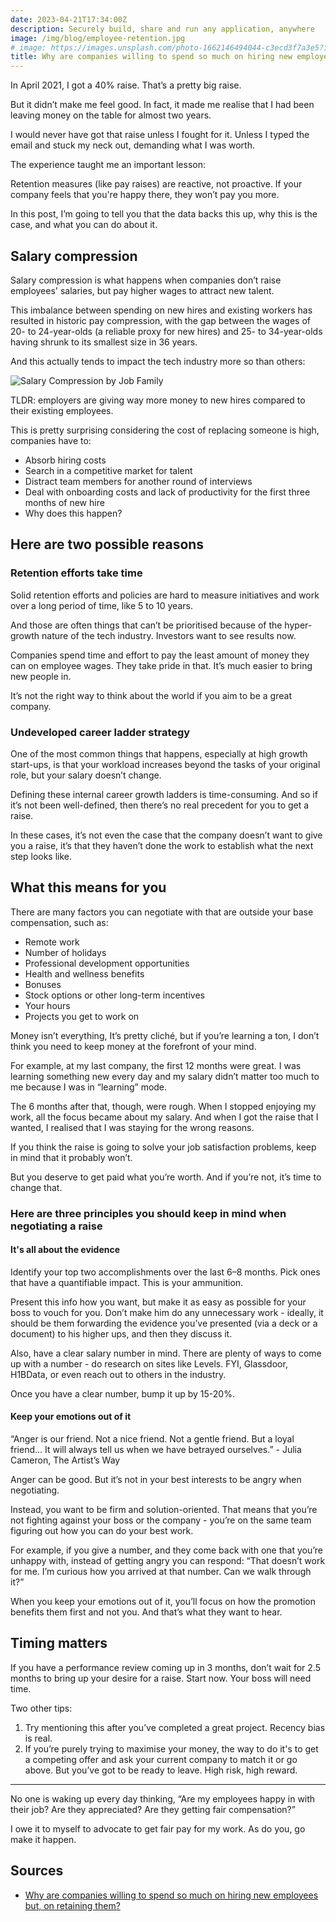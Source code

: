 ```yaml
---
date: 2023-04-21T17:34:00Z
description: Securely build, share and run any application, anywhere
image: /img/blog/employee-retention.jpg
# image: https://images.unsplash.com/photo-1662146494044-c3ecd3f7a3e5?ixlib=rb-4.0.3&ixid=MnwxMjA3fDB8MHxwaG90by1wYWdlfHx8fGVufDB8fHx8&auto=format&fit=crop&w=1471&q=80
title: Why are companies willing to spend so much on hiring new employees but on retaining them?
---
```


In April 2021, I got a 40% raise. That’s a pretty big raise.

But it didn’t make me feel good. In fact, it made me realise that I had been leaving money on the table for almost two years.

I would never have got that raise unless I fought for it. Unless I typed the email and stuck my neck out, demanding what I was worth.

The experience taught me an important lesson:

Retention measures (like pay raises) are reactive, not proactive. If your company feels that you're happy there, they won’t pay you more.

In this post, I’m going to tell you that the data backs this up, why this is the case, and what you can do about it.

## Salary compression

Salary compression is what happens when companies don’t raise employees' salaries, but pay higher wages to attract new talent.

This imbalance between spending on new hires and existing workers has resulted in historic pay compression, with the gap between the wages of 20- to 24-year-olds (a reliable proxy for new hires) and 25- to 34-year-olds having shrunk to its smallest size in 36 years.

And this actually tends to impact the tech industry more so than others:

![Salary Compression by Job Family](https://s3.ap-southeast-2.wasabisys.com/daim.dev/img/blog/employee-retention/salary-compression-by-job-family.webp)

TLDR: employers are giving way more money to new hires compared to their existing employees.

This is pretty surprising considering the cost of replacing someone is high, companies have to:

- Absorb hiring costs
- Search in a competitive market for talent
- Distract team members for another round of interviews
- Deal with onboarding costs and lack of productivity for the first three months of new hire
- Why does this happen?

## Here are two possible reasons

### Retention efforts take time

Solid retention efforts and policies are hard to measure initiatives and work over a long period of time, like 5 to 10 years.

And those are often things that can’t be prioritised because of the hyper-growth nature of the tech industry. Investors want to see results now.

Companies spend time and effort to pay the least amount of money they can on employee wages. They take pride in that. It’s much easier to bring new people in.

It’s not the right way to think about the world if you aim to be a great company.

### Undeveloped career ladder strategy

One of the most common things that happens, especially at high growth start-ups, is that your workload increases beyond the tasks of your original role, but your salary doesn’t change.

Defining these internal career growth ladders is time-consuming. And so if it’s not been well-defined, then there’s no real precedent for you to get a raise.

In these cases, it’s not even the case that the company doesn’t want to give you a raise, it’s that they haven’t done the work to establish what the next step looks like.

## What this means for you

There are many factors you can negotiate with that are outside your base compensation, such as:

- Remote work
- Number of holidays
- Professional development opportunities
- Health and wellness benefits
- Bonuses
- Stock options or other long-term incentives
- Your hours
- Projects you get to work on

Money isn’t everything, It’s pretty cliché, but if you’re learning a ton, I don’t think you need to keep money at the forefront of your mind.

For example, at my last company, the first 12 months were great. I was learning something new every day and my salary didn’t matter too much to me because I was in “learning” mode.

The 6 months after that, though, were rough. When I stopped enjoying my work, all the focus became about my salary. And when I got the raise that I wanted, I realised that I was staying for the wrong reasons.

If you think the raise is going to solve your job satisfaction problems, keep in mind that it probably won’t.

But you deserve to get paid what you’re worth. And if you’re not, it’s time to change that.

### Here are three principles you should keep in mind when negotiating a raise

#### It's all about the evidence

Identify your top two accomplishments over the last 6–8 months. Pick ones that have a quantifiable impact. This is your ammunition.

Present this info how you want, but make it as easy as possible for your boss to vouch for you. Don’t make him do any unnecessary work - ideally, it should be them forwarding the evidence you’ve presented (via a deck or a document) to his higher ups, and then they discuss it.

Also, have a clear salary number in mind. There are plenty of ways to come up with a number - do research on sites like Levels. FYI, Glassdoor, H1BData, or even reach out to others in the industry.

Once you have a clear number, bump it up by 15-20%.

#### Keep your emotions out of it

“Anger is our friend. Not a nice friend. Not a gentle friend. But a loyal friend… It will always tell us when we have betrayed ourselves.” - Julia Cameron, The Artist’s Way

Anger can be good. But it’s not in your best interests to be angry when negotiating.

Instead, you want to be firm and solution-oriented. That means that you’re not fighting against your boss or the company - you’re on the same team figuring out how you can do your best work.

For example, if you give a number, and they come back with one that you’re unhappy with, instead of getting angry you can respond: “That doesn’t work for me. I’m curious how you arrived at that number. Can we walk through it?”

When you keep your emotions out of it, you’ll focus on how the promotion benefits them first and not you. And that’s what they want to hear.

## Timing matters

If you have a performance review coming up in 3 months, don’t wait for 2.5 months to bring up your desire for a raise. Start now. Your boss will need time.

Two other tips:

1. Try mentioning this after you’ve completed a great project. Recency bias is real.
2. If you’re purely trying to maximise your money, the way to do it's to get a competing offer and ask your current company to match it or go above. But you’ve got to be ready to leave. High risk, high reward.

***

No one is waking up every day thinking, “Are my employees happy in with their job? Are they appreciated? Are they getting fair compensation?”

I owe it to myself to advocate to get fair pay for my work. As do you, go make it happen.

## Sources

- [Why are companies willing to spend so much on hiring new employees but, on retaining them?](https://www.reddit.com/r/datascience/comments/uo589a/why_are_companies_willing_to_spend_so_much_on/)
